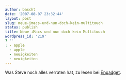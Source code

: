 ```yaml
---
author: bascht
date: '2007-08-07 23:32:44'
layout: post
slug: neue-imacs-und-nun-doch-kein-multitouch
status: publish
title: Neue iMacs und nun doch kein Multitouch
wordpress_id: '219'
? ''
: - apple
  - apple
  - neuigkeiten
  - neuigkeiten
---
```


Was Steve noch alles verraten hat, zu lesen bei
[Engadget](http://www.engadget.com/2007/08/07/live-from-apples-summer-mac-product-press-conference/).


